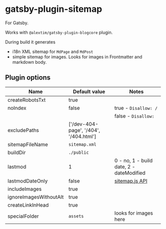 # gatsby-plugin-sitemap

For Gatsby.

Works with `@alextim/gatsby-plugin-blogcore` plugin.

During build it generates

- i18n XML sitemap for `MdPage` and `MdPost`
- simple sitemap for images.
  Looks for images in Frontmatter and markdown body.

## Plugin options

| Name                   | Default value                          | Notes                                                                       |
| ---------------------- | -------------------------------------- | --------------------------------------------------------------------------- |
| createRobotsTxt        | true                                   |
| noIndex                | false                                  | true - `Disallow: /`                                                        |
|                        |                                        | false - `Disallow:`                                                         |
| excludePaths           | ['/dev-404-page', '/404', '/404.html'] |
| sitemapFileName        | `sitemap.xml`                          |
| buildDir               | `./public`                             |
| lastmod                | 1                                      | 0 - no, 1 - build date, 2 - dateModified                                    |
| lastmodDateOnly        | false                                  | [sitemap.js API](https://github.com/ekalinin/sitemap.js/blob/master/api.md) |
| includeImages          | true                                   |
| ignoreImagesWithoutAlt | true                                   |
| createLinkInHead       | true                                   |
| specialFolder          | `assets`                               | looks for images here                                                       |

